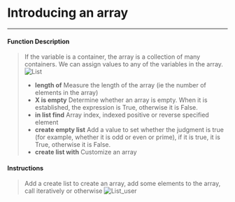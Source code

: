# Introducing an array
__________________________
#### Function Description
>If the variable is a container, the array is a collection of many containers. We can assign values to any of the variables in the array.
![List](/image/Operation/List.jpg)
>* __length of__
Measure the length of the array (ie the number of elements in the array)
>* __X is empty__
Determine whether an array is empty. When it is established, the expression is True, otherwise it is False.
>* __in list find__
Array index, indexed positive or reverse specified element
>* __create empty list__
Add a value to set whether the judgment is true (for example, whether it is odd or even or prime), if it is true, it is True, otherwise it is False.
>* __create list with__
Customize an array

    
#### Instructions
>Add a create list to create an array, add some elements to the array, call iteratively or otherwise
![List_user](/image/Operation/List_user.gif)
